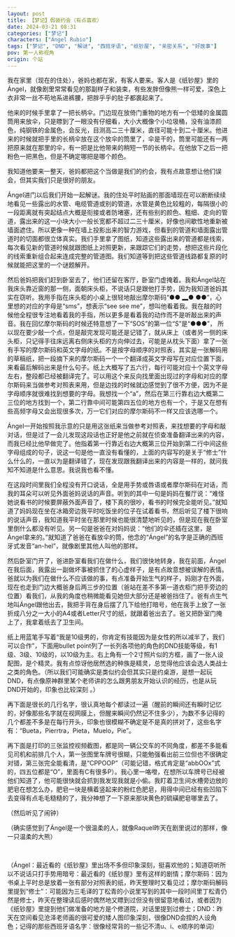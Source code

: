 ```yaml
---
layout: post
title: 【梦记】假装约会（有点喜欢）
date: 2024-03-21 08:31
categories: ["梦记"]
characters: ["Ángel Rubio"]
tags: ["梦记", "DND", "解谜", "西班牙语", "纸钞屋", "亲密关系", "好故事"]
pov: 第一人称视角
origin: 个站
---
```


我在家里（现在的住处），爸妈也都在家，有客人要来。客人是《纸钞屋》里的Ángel，就像剧里常常看见的那副样子和装束，有些发胖但像熊一样可爱，深色上衣非常一丝不苟地系进裤腰，把胖乎乎的肚子都裹起来了。

他来的时候手里拿了一把长柄伞。门边现在放倚门重物的地方有一个低矮的金属圆筒用来放伞，只是瞟到了一眼没有仔细看，大小大概像个小垃圾桶，没有油漆颜色，纯钢铁的金属色，会反光，目测高二三十厘米，直径可能十到二十厘米。他进来的时候就把手里的长柄伞放在这个放伞的筒里了，伞是干的，筒里可能还有一两把原来就在那里的伞，有一把是比他带来的稍短一节的长柄伞。在他放下之后一把粉色一把黑色，但是不确定哪把是哪个颜色。

我知道他要来一整天，爸妈都把这个当做是我们的约会，我有点故意想让他们误会，但其实我们只是很好的朋友。

Ángel进门以后我们开始一起解谜。我的住处平时贴画的那面墙现在可以断断续续地看见一些露出的水管、电缆管道或别的管道，水管是黄色比较粗的，每隔很小的一段距离就有突起结点大概是衔接或者防堵塞，还有些别的颜色、粗细、走向的管道，露出来的这一小块大小一般长宽都不超过二三十厘米，好像也间歇性地重新被墙面遮住。所以更像一种在墙上投影出来的智力游戏，但看到的管道和墙面露出管道时的切面都很立体真实。我们手里拿了图纸，知道这些露出来的管道都是线索，每次看见新的管道时候就跟图纸上对照更新，来跟踪它们的走势，想把这些片段化的线索重新组合起来连成完整的管道图。我们知道等到把这些管道线路都复原的时候就能把这里的一个谜题解开。

然后爸妈把我们赶到卧室去了，他们还留在客厅，卧室门虚掩着。我和Ángel站在我床头靠近窗的那一侧，面朝床头柜，不说话只是跟他打手势，因为我知道爸妈其实在窃听。我用手指在床头柜的小桌上很轻地敲出摩尔斯码“●● ▂● ●●”，心里想的对应的字母是“sms”，想表示“see see me”，想叫他看着我。我在敲的时候他全程很专注地看着我的手指，所以更多是看着我的动作而不是听敲出来的声音。我在回忆摩尔斯码的时候还特意想了一下“SOS”的第一位“S”是“●●●”， 所以现在要少敲一个点，但是敲完发现可能还是记错了，就从床上（或者另一侧的床头柜，只记得手往床远离右侧床头柜的方向伸过去，可能是从枕头下面）拿了一张有手写的摩尔斯码和英文字母的纸。不是按字母顺序的对照表，其实是一张解码用的草稿纸，把一段摘下来的摩尔斯码一个一个翻译成英文字母写在对应位置下面，来看最后解码出来是什么句子。纸上大概写了五六行，每行可能对应十个英文字母左右，整段都已经被翻译完了。可以用这个来反向找里面出现过的字母和对应的摩尔斯码来当做参考对照表来用，但是边找的时候就边感觉到了很不方便，因为不是字母顺序就很难找到想要的字母。我想找一个“a”，然后在第三行靠右边大概第二三位的地方找到一个，第二行靠中间可能第四五位的地方也有一个，于是又在想有些高频字母又会出现很多次，万一它们对应的摩尔斯码不一样又应该选哪一个。

Ángel一开始按照我示意的只是用这张纸来当做参考对照表，来找想要的字母和敲对话，但是过了一会儿发现这段话也正好是他之前就在侦查准备翻译出来的内容，而我已经比他早做完了。他指着第一行靠近右边大概第三位开始到第二行中间这些字母组成的句子，说这一句是他一直没有看懂的，上面的内容写的是关于“修士”什么什么的，一直以为是翻译错了，现在发现跟我翻译出来的内容是一样的，就问我知不知道是什么意思。我说我也看不懂。

在这段时间里我们全程没有开口说话，全是用手势或唇语或者摩尔斯码在对话，而我的耳朵可以听见外面爸妈说话的声音。听到的其中一句是妈妈在餐厅说：“难怪她说看书的时候要屏蔽外面声音了，楼下真的很吵，看书的时候完全能听见。”就知道了妈妈现在坐在冰箱旁边我平时吃饭坐的位子在试着看书，然后听见了楼下很响的说话声音，我知道我平时坐在那里时候也能很清楚地听见的，但是现在我在卧室里倒什么都没有听见。另一句是爸爸在对妈妈说：“他们的伞还插在这里，是Ángel拿来的。”就知道了爸爸在看放伞的筒，他念的“Ángel”的名字是正确的西班牙式发音“an-hel”，就像剧里其他人叫他的那样。

然后卧室门开了，爸进卧室看我们在做什么，我们很快地转身，我在前面，Ángel在我后面，我露出一副做坏事被抓住了的心虚样子，是有点故意想被误解的表情。爸就以为我们在做什么不应该做的事，有点准备开始生气的样子，妈刚才在外面，现在也走到门边大概爸身后两三步的位置（爸站在差不多第一道衣柜门把手旁边的位置）看我们，从我的角度也稍微能看见她但大部分还是被爸挡住了。爸有点生气地叫Ángel跟他出去，我把手背在身后摆了几下给他打暗号，他在我手上放了一张折成八分之一大小的A4或者Letter尺寸的纸，就跟着爸出去了。爸又把卧室门掩上了，我拿着纸去了卫生间。

纸上用蓝笔手写着“我是10级男的，你肯定有技能因为是女性的所以减半了，我们可以合作”，下面用bullet point列了一长列各项他的角色的DND技能等级，有1级、3级、10级的，以10级为主。右上角有一个2寸照片似的方框，画了一张人设配图，是个精灵。我有点惊讶他居然选的种族是精灵，总觉得他应该会选人类战士之类的角色。（所以我们可能确实是类似约会但其实只是约桌游，是想一起玩DND，有点像原神群里某个老师讲的怎么跟男朋友开始认识的经历，也是从玩DND开始的，印象也比较深刻 。）

再下面是很长的几行名字，很认真地每个都读过一遍（醒前的瞬间还有瞬时记忆的，好像那些名字就在视网膜上，但醒来瞬间仍然记不住多少），为数不多记得的几个都差不多是在每行开头，印象也很模糊不确定是不是真的拼对了，这些名字有：“Bueta，Pierrtra，Pieta，Muelo，Pie”。

再下面是打印的三张监控视频截图，都是同一辆公交车的不同角度，都差不多能看见司机和前排几个人，第一张图里车牌号很糊，只能勉强看出前三位但也不很确定对错，第三张完全能看清，是“CPPOOP”（可能记错，格式肯定是“abbOOx”式的，四五位都是“O”，里面有C有很多P）。我心里一咯噔，在想所以车牌号已经被他们知道了，他可能很快就会抓到我发现我就是小偷。我盯着卫生间水槽旁边放的肥皂在想怎么办，肥皂一块是横着竖起来的粉红色肥皂，用得中间已经有些凹陷下去变得有点毛毛糙糙的了，我分神想了一下原来那块黄色的硫磺肥皂哪里去了。

（然后听见了闹钟）

（确实感觉到了Ángel是一个很温柔的人，就像Raquel昨天在剧里说过的那样，像一只温柔的大熊）

<br>

（Ángel：最近看的《纸钞屋》里出场不多但印象深刻，挺喜欢他的；知道窃听所以不说话只打手势用暗号：最近看的《纸钞屋》里有这样的剧情；摩尔斯码：因为书桌上平时总是放着一张有部分对照表的纸，昨天整理时又看见过；摩尔斯码解码里提到“修士”：可能因为三毛译的丁松青的小说里写到的其中一段时间里丁松青仍然是修士，昨天在整理读后感时偶然地又瞟到过但没有很留意地看过，或者因为《纸钞屋》里提到他们做准备的地方是个修道院，对话里提到过修士；DND：昨天在空间看见沧泽老师画的很可爱的矮人图印象深刻，很像DND会捏的人设角色；记得的那些西班牙语名字：很像经常背的一些记不清u、i、e顺序的单词）

